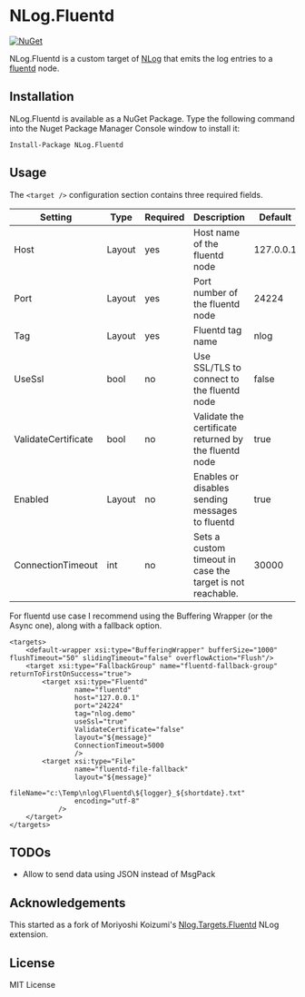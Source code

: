 NLog.Fluentd
====================
[![NuGet](https://img.shields.io/badge/NLog.Fluentd-v1.0.4-blue.svg)](https://www.nuget.org/packages/NLog.Fluentd)

NLog.Fluentd is a custom target of [NLog](https://github.com/nlog/NLog) that emits the log entries to a [fluentd](http://www.fluentd.org/) node.

Installation
-------
NLog.Fluentd is available as a NuGet Package. Type the following command into the Nuget Package Manager Console window to install it:

    Install-Package NLog.Fluentd

Usage
-----
The `<target />` configuration section contains three required fields.

Setting                     | Type   | Required | Description                                                                                   | Default
--------------------------- |------- |--------- |---------------------------------------------------------------------------------------------- | --------------
Host                        | Layout | yes      | Host name of the fluentd node                                                                 | 127.0.0.1
Port                        | Layout | yes      | Port number of the fluentd node                                                               | 24224
Tag                         | Layout | yes      | Fluentd tag name                                                                              | nlog
UseSsl                      | bool   | no       | Use SSL/TLS to connect to the fluentd node                                                    | false
ValidateCertificate         | bool   | no       | Validate the certificate returned by the fluentd node                                         | true
Enabled                     | Layout | no       | Enables or disables sending messages to fluentd                                               | true
ConnectionTimeout           | int    | no       | Sets a custom timeout in case the target is not reachable.                                    | 30000

For fluentd use case I recommend using the Buffering Wrapper (or the Async one), along with a fallback option.

```
<targets>
    <default-wrapper xsi:type="BufferingWrapper" bufferSize="1000" flushTimeout="50" slidingTimeout="false" overflowAction="Flush"/>
    <target xsi:type="FallbackGroup" name="fluentd-fallback-group" returnToFirstOnSuccess="true">
        <target xsi:type="Fluentd"
                name="fluentd"
                host="127.0.0.1"
                port="24224"
                tag="nlog.demo"
                useSsl="true"
                ValidateCertificate="false"
                layout="${message}"
                ConnectionTimeout=5000
                />
        <target xsi:type="File"
                name="fluentd-file-fallback"
                layout="${message}"
                fileName="c:\Temp\nlog\Fluentd\${logger}_${shortdate}.txt"
                encoding="utf-8"
            />
    </target>
</targets>
```

TODOs
-------
* Allow to send data using JSON instead of MsgPack

Acknowledgements
-------
This started as a fork of Moriyoshi Koizumi's [Nlog.Targets.Fluentd](https://github.com/fluent/NLog.Targets.Fluentd) NLog extension.

License
-------
MIT License
